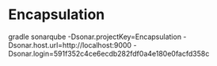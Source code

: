 # Encapsulation


gradle sonarqube 
  -Dsonar.projectKey=Encapsulation 
  -Dsonar.host.url=http://localhost:9000 
  -Dsonar.login=591f352c4ce6ecdb282fdf0a4e180e0facfd358c